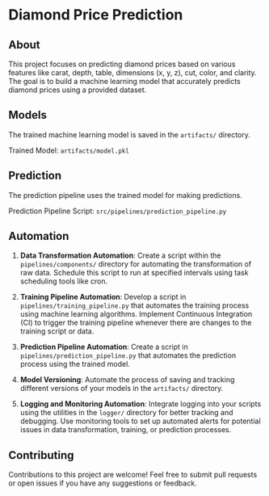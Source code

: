 # Diamond Price Prediction

## About

This project focuses on predicting diamond prices based on various features like carat, depth, table, dimensions (x, y, z), cut, color, and clarity. The goal is to build a machine learning model that accurately predicts diamond prices using a provided dataset.

## Models

The trained machine learning model is saved in the `artifacts/` directory.

Trained Model: `artifacts/model.pkl`

## Prediction

The prediction pipeline uses the trained model for making predictions.

Prediction Pipeline Script: `src/pipelines/prediction_pipeline.py`

## Automation

1. **Data Transformation Automation**:
   Create a script within the `pipelines/components/` directory for automating the transformation of raw data. Schedule this script to run at specified intervals using task scheduling tools like cron.

2. **Training Pipeline Automation**:
   Develop a script in `pipelines/training_pipeline.py` that automates the training process using machine learning algorithms. Implement Continuous Integration (CI) to trigger the training pipeline whenever there are changes to the training script or data.

3. **Prediction Pipeline Automation**:
   Create a script in `pipelines/prediction_pipeline.py` that automates the prediction process using the trained model.

4. **Model Versioning**:
   Automate the process of saving and tracking different versions of your models in the `artifacts/` directory.

5. **Logging and Monitoring Automation**:
   Integrate logging into your scripts using the utilities in the `logger/` directory for better tracking and debugging. Use monitoring tools to set up automated alerts for potential issues in data transformation, training, or prediction processes.

## Contributing

Contributions to this project are welcome! Feel free to submit pull requests or open issues if you have any suggestions or feedback.
